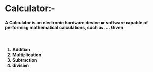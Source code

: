 # Calculator:- 

<h4>A Calculator is an electronic hardware device or software capable of performing mathematical calculations, such as .... Given</h4>

<br>

<h4>
<ol>
  <li>Addition</li>
  <li>Multiplication</li>
  <li>Subtraction</li>
  <li>division</li>
</ol>
</h4>
